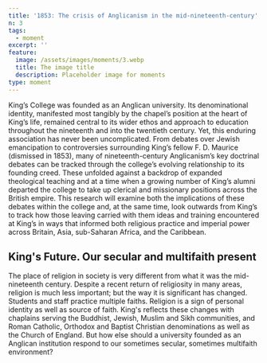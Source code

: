 ```yaml
---
title: '1853: The crisis of Anglicanism in the mid-nineteenth-century'
n: 3
tags:
  - moment
excerpt: ''
feature:
  image: /assets/images/moments/3.webp
  title: The image title
  description: Placeholder image for moments
type: moment
---
```


King’s College was founded as an Anglican university. Its denominational identity, manifested most tangibly by the chapel’s position at the heart of King’s life, remained central to its wider ethos and approach to education throughout the nineteenth and into the twentieth century. Yet, this enduring association has never been uncomplicated. From debates over Jewish emancipation to controversies surrounding King’s fellow F. D. Maurice (dismissed in 1853), many of nineteenth-century Anglicanism’s key doctrinal debates can be tracked through the college’s evolving relationship to its founding creed. These unfolded against a backdrop of expanded theological teaching and at a time when a growing number of King’s alumni departed the college to take up clerical and missionary positions across the British empire. This research will examine both the implications of these debates within the college and, at the same time, look outwards from King’s to track how those leaving carried with them ideas and training encountered at King’s in ways that informed both religious practice and imperial power across Britain, Asia, sub-Saharan Africa, and the Caribbean.

## King's Future. Our secular and multifaith present

The place of religion in society is very different from what it was the mid-nineteenth century. Despite a recent return of religiosity in many areas, religion is much less important; but the way it is significant has changed. Students and staff practice multiple faiths. Religion is a sign of personal identity as well as source of faith. King's reflects these changes with chaplains serving the Buddhist, Jewish, Muslim and Sikh communities, and Roman Catholic, Orthodox and Baptist Christian denominations as well as the Church of England. But how else should a university founded as an Anglican institution respond to our sometimes secular, sometimes multifaith environment? 
